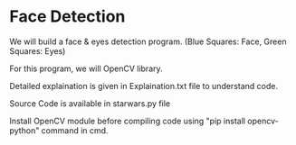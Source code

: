 # Face Detection
We will build a face & eyes detection program. (Blue Squares: Face,  Green Squares: Eyes)

For this program, we will OpenCV library.

Detailed explaination is given in Explaination.txt file to understand code.

Source Code is available in starwars.py file

Install OpenCV module before compiling code using "pip install opencv-python" command in cmd.
